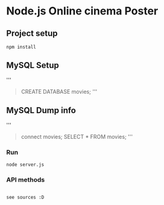 # Node.js Online cinema Poster

## Project setup
```
npm install
```

## MySQL Setup 

'''
>CREATE DATABASE movies;
'''

## MySQL Dump info 

'''
>connect movies;
>SELECT * FROM movies;
'''

### Run
```
node server.js
```

### API methods

```

see sources :D

```
